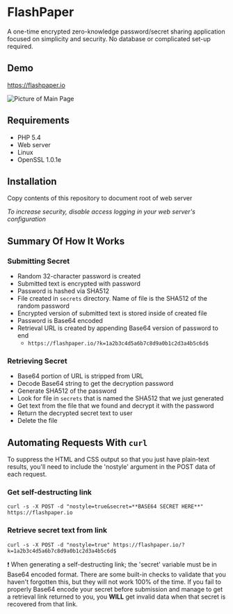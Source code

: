 # FlashPaper
A one-time encrypted zero-knowledge password/secret sharing application focused on simplicity and security. No database or complicated set-up required.

## Demo

https://flashpaper.io

![Picture of Main Page](http://i.imgur.com/Tib5D02.png)

## Requirements
* PHP 5.4
* Web server
* Linux
* OpenSSL 1.0.1e

## Installation
Copy contents of this repository to document root of web server

*To increase security, disable access logging in your web server's configuration*

## Summary Of How It Works
### Submitting Secret
* Random 32-character password is created
* Submitted text is encrypted with password
* Password is hashed via SHA512
* File created in `secrets` directory. Name of file is the SHA512 of the random password
* Encrypted version of submitted text is stored inside of created file
* Password is Base64 encoded
* Retrieval URL is created by appending Base64 version of password to end
  * `https://flashpaper.io/?k=1a2b3c4d5a6b7c8d9a0b1c2d3a4b5c6d$`

### Retrieving Secret
* Base64 portion of URL is stripped from URL
* Decode Base64 string to get the decryption password
* Generate SHA512 of the password
* Look for file in `secrets` that is named the SHA512 that we just generated
* Get text from the file that we found and decrypt it with the password
* Return the decrypted secret text to user
* Delete the file

## Automating Requests With `curl`

To suppress the HTML and CSS output so that you just have plain-text results, you'll need to include the 'nostyle' argument in the POST data of each request.

### Get self-destructing link
`curl -s -X POST -d "nostyle=true&secret=**BASE64 SECRET HERE**" https://flashpaper.io`

### Retrieve secret text from link
`curl -s -X POST -d "nostyle=true" https://flashpaper.io/?k=1a2b3c4d5a6b7c8d9a0b1c2d3a4b5c6d$`

:exclamation: When generating a self-destructing link; the 'secret' variable must be in Base64 encoded format. There are some built-in checks to validate that you haven't forgotten this, but they will not work 100% of the time. If you fail to properly Base64 encode your secret before submission and manage to get a retrieval link returned to you, you **WILL** get invalid data when that secret is recovered from that link.
